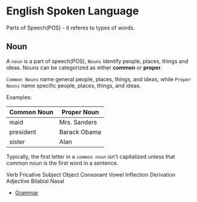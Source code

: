 # English Spoken Language

Parts of Speech(POS) - it referes to types of words.

## Noun

A `noun` is a part of speech(POS), `Nouns` identify people, places, things and ideas.
Nouns can be categorized as either **common** or **proper**.

`Common Nouns` name general people, places, things, and ideas, while `Proper Nouns` name specific people, places, things, and ideas.

Examples:

| Common Noun | Proper Noun |
| ----------- | ----------- |
| maid | Mrs. Sanders |
| president | Barack Obama |
| sister | Alan |

Typically, the first letter in a `common noun` isn't capitalized unless that common noun is the first word in a sentence.

Verb
Fricative
Subject
Object
Consonant
Vowel
Inflection
Derivation
Adjective
Bilabial
Nasal

* [Grammar](grammar.md)